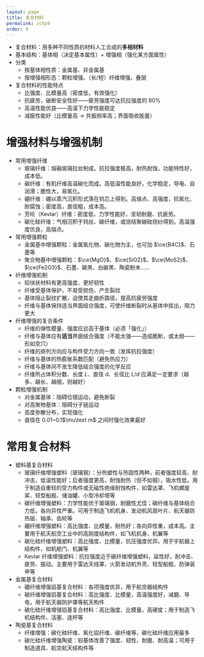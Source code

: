 ```yaml
---
layout: page
title: 复合材料
permalink: /chp9
order: 9
---
```


- 复合材料：用多种不同性质的材料人工合成的**多相材料**
- 基本结构：基体相（决定基本属性）+ 增强相（强化某方面属性）
- 分类
  - 按基体相性质：金属基、非金属基
  - 按增强相形态：颗粒增强、（长/短）纤维增强、叠层
- 复合材料的性能特点
  - 比强度、比模量高（密度低，有效强化）
  - 抗疲劳，破断安全性好——疲劳强度可达抗拉强度的 80%
  - 高温性能优良——高温下力学性能稳定
  - 减振性能好（比模量高 $\to$ 共振频率高；界面吸收能量）

# 增强材料与增强机制

- 常用增强纤维
  - 玻璃纤维：熔融玻璃拉丝制成。抗拉强度极高，耐热耐蚀，功能特性好，成本低。
  - 碳纤维：有机纤维高温碳化而成。高低温性能良好，化学稳定，导电、自润滑；脆性大，易氧化。
  - 硼纤维：硼以蒸汽沉积形式落在钨芯上得到。高熔点、高强度，抗氧化、耐腐蚀；密度高，直径粗，成本高。
  - 芳纶（Kevlar）纤维：密度低，力学性能好，坚韧耐磨、抗疲劳。
  - 碳化硅纤维：气相沉积于钨丝、碳纤维，或烧结聚碳硅烷纱得到。高温强度优良，高熔点。
- 常用增强颗粒
  - 金属基中增强颗粒：金属氧化物、碳化物为主，也可加 $\ce{B4C}$、石墨等
  - 聚合物基中增强颗粒：$\ce{MgO}$、$\ce{SiO2}$、$\ce{MoS2}$、$\ce{Fe2O3}$、石墨、碳黑、白碳黑、陶瓷粉末……
- 纤维增强机制
  - 较块状材料有更高强度、更好韧性
  - 纤维受基体保护，不易受损伤、产生裂纹
  - 基体阻止裂纹扩散，迫使其走曲折路径，提高抗疲劳强度
  - 纤维与基体保持适当界面结合强度，可使纤维断裂时从基体中拔出，阻力更大
- 纤维增强的复合条件
  - 纤维的弹性模量、强度应远高于基体（必须「强化」）
  - 纤维与基体应有**适当**界面结合强度（不能太强——造成脆断，或太弱——形如空穴）
  - 纤维的排列方向应与构件受力方向一致（发挥抗拉强度）
  - 纤维与基体的热膨胀系数匹配（避免热应力）
  - 纤维与基体间不发生降低结合强度的化学反应
  - 纤维所占体积分数、长度 $L$、直径 $d$、长径比 $L/d$ 应满足一定要求（越多、越长、越细，则越好）
- 颗粒增强机制
  - 对金属基体：阻碍位错运动，避免断裂
  - 对高聚物基体：阻碍分子链运动
  - 高度弥散分布，实现强化
  - 直径在 0.01~0.1$\mu\text m$ 之间时强化效果最好

# 常用复合材料

- 塑料基复合材料
  - 玻璃纤维增强塑料（玻璃钢）：分热塑性与热固性两种，前者强度较高、耐冲击，低温性能好；后者强度更高，耐蚀耐热（但不如钢），吸水性低。用于制造自重轻的受力构件或无磁性绝缘耐蚀构件，如雷达罩、飞机螺旋桨、轻型船舰、储油罐、小型冷却塔等
  - 碳纤维增强塑料：力学性能优于玻璃钢，耐磨性尤佳；碳纤维与基体结合力低，各向异性严重。可用于制造飞机机身、发动机风扇叶片、航天器防热层、轴承、齿轮等
  - 硼纤维增强塑料：高比强度、比模量，耐热好；各向异性重，成本高。主要用于航天航空工业中的高刚度结构件，如飞机机身、机翼等
  - 碳化硅纤维增强塑料：高比强度、比模量，抗压强度优异。用于宇航器上结构件，如机舱门、机翼等
  - Kevlar 纤维增强塑料：抗拉强度近于碳纤维增强塑料，延性好，耐冲击、疲劳、振动。主要用于雷达天线罩、火箭发动机外壳、轻型船舰、防弹装甲等
- 金属基复合材料
  - 硼纤维增强铝基复合材料：各项强度优异，用于航空器结构件
  - 碳纤维增强铝基复合材料：高比强度、比模量，高温强度好，减磨、导电，用于航天器防护罩等航天构件
  - 碳化硅纤维增强铝基复合材料：高比强度、比模量，高硬度；用于制造飞机结构件、活塞、连杆等
- 陶瓷基复合材料
  - 纤维增强：碳化硅纤维、氧化铝纤维、碳纤维等，碳化硅纤维应用最多
  - 碳化硅纤维增强陶瓷：较基体改善了强度、韧性，耐磨、耐高温；可用于制造道具、航空航天结构件等
